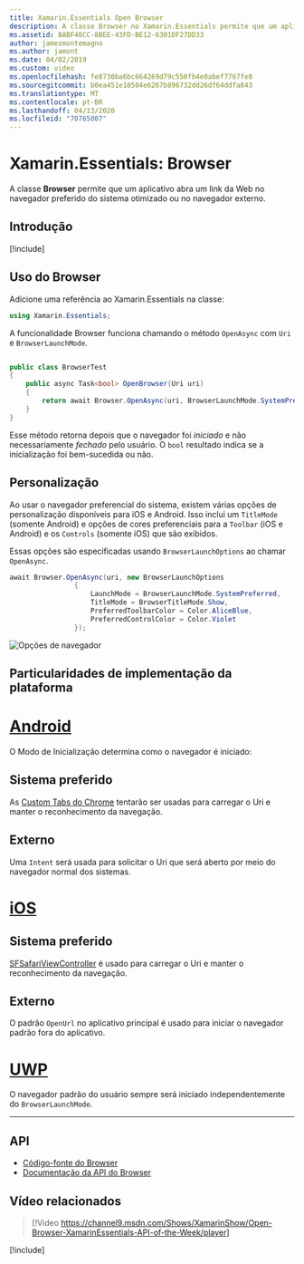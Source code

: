 ```yaml
---
title: Xamarin.Essentials Open Browser
description: A classe Browser no Xamarin.Essentials permite que um aplicativo abra um link da Web no navegador preferido do sistema otimizado ou no navegador externo.
ms.assetid: BABF40CC-8BEE-43FD-BE12-6301DF27DD33
author: jamesmontemagno
ms.author: jamont
ms.date: 04/02/2019
ms.custom: video
ms.openlocfilehash: fe8730ba6bc664269d79c550fb4e0abef7767fe0
ms.sourcegitcommit: b0ea451e18504e6267b896732dd26df64ddfa843
ms.translationtype: MT
ms.contentlocale: pt-BR
ms.lasthandoff: 04/13/2020
ms.locfileid: "70765007"
---
```

# <a name="xamarinessentials-browser"></a>Xamarin.Essentials: Browser

A classe **Browser** permite que um aplicativo abra um link da Web no navegador preferido do sistema otimizado ou no navegador externo.

## <a name="get-started"></a>Introdução

[!include[](~/essentials/includes/get-started.md)]

## <a name="using-browser"></a>Uso do Browser

Adicione uma referência ao Xamarin.Essentials na classe:

```csharp
using Xamarin.Essentials;
```

A funcionalidade Browser funciona chamando o método `OpenAsync` com `Uri` e `BrowserLaunchMode`.

```csharp

public class BrowserTest
{
    public async Task<bool> OpenBrowser(Uri uri)
    {
        return await Browser.OpenAsync(uri, BrowserLaunchMode.SystemPreferred);
    }
}
```

Esse método retorna depois que o navegador foi _iniciado_ e não necessariamente _fechado_ pelo usuário.  O `bool` resultado indica se a inicialização foi bem-sucedida ou não.

## <a name="customization"></a>Personalização

Ao usar o navegador preferencial do sistema, existem várias opções de personalização disponíveis para iOS e Android. Isso inclui um `TitleMode` (somente Android) e opções de cores preferenciais para a `Toolbar` (iOS e Android) e os `Controls` (somente iOS) que são exibidos. 

Essas opções são especificadas usando `BrowserLaunchOptions` ao chamar `OpenAsync`.

```csharp
await Browser.OpenAsync(uri, new BrowserLaunchOptions
                {
                    LaunchMode = BrowserLaunchMode.SystemPreferred,
                    TitleMode = BrowserTitleMode.Show,
                    PreferredToolbarColor = Color.AliceBlue,
                    PreferredControlColor = Color.Violet
                });
```

![Opções de navegador](images/browser-options.png)

## <a name="platform-implementation-specifics"></a>Particularidades de implementação da plataforma

# <a name="android"></a>[Android](#tab/android)

O Modo de Inicialização determina como o navegador é iniciado:

## <a name="system-preferred"></a>Sistema preferido

As [Custom Tabs do Chrome](https://developer.chrome.com/multidevice/android/customtabs) tentarão ser usadas para carregar o Uri e manter o reconhecimento da navegação.

## <a name="external"></a>Externo

Uma `Intent` será usada para solicitar o Uri que será aberto por meio do navegador normal dos sistemas.

# <a name="ios"></a>[iOS](#tab/ios)

## <a name="system-preferred"></a>Sistema preferido

[SFSafariViewController](xref:SafariServices.SFSafariViewController) é usado para carregar o Uri e manter o reconhecimento da navegação.

## <a name="external"></a>Externo

O padrão `OpenUrl` no aplicativo principal é usado para iniciar o navegador padrão fora do aplicativo.

# <a name="uwp"></a>[UWP](#tab/uwp)

O navegador padrão do usuário sempre será iniciado independentemente do `BrowserLaunchMode`.

--------------

## <a name="api"></a>API

- [Código-fonte do Browser](https://github.com/xamarin/Essentials/tree/master/Xamarin.Essentials/Browser)
- [Documentação da API do Browser](xref:Xamarin.Essentials.Browser)

## <a name="related-video"></a>Vídeo relacionados

> [!Video https://channel9.msdn.com/Shows/XamarinShow/Open-Browser-XamarinEssentials-API-of-the-Week/player]

[!include[](~/essentials/includes/xamarin-show-essentials.md)]
